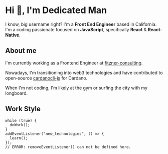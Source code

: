 # Hi 👋, I'm Dedicated Man

I know, big username right?
I'm a **Front End Engineer** based in California. I'm a coding passionate focused on **JavaScript**, specifically **React** & **React-Native**.

## About me

I'm currently working as a Frontend Engineer at [fitzner-consulting](https://github.com/fitzner-consulting).

Nowadays, I'm transitioning into web3 technologies and have contributed to open-source [cardanocli-js](https://github.com/shareslake/cardanocli-js) for Cardano.

When I'm not coding, I'm likely at the gym or surfing the city with my longboard.

## Work Style

```
while (true) {
  doWork();
}
addEventListener("new_technologies", () => {
  learn();
});
// ERROR: removeEventListener() can not be defined here.
```
